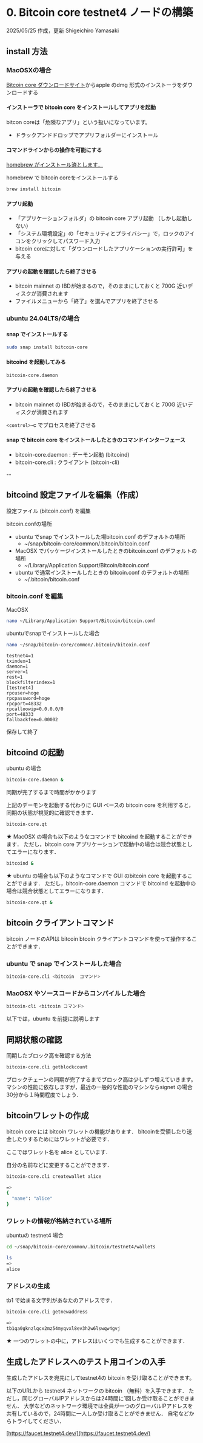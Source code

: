 # 0. Bitcoin core testnet4 ノードの構築

2025/05/25
作成，更新 Shigeichiro Yamasaki 

## install 方法

### MacOSXの場合

[Bitcoin core ダウンロードサイト](https://bitcoincore.org/bin/)からapple のdmg 形式のインストーラをダウンロードする

#### インストーラで bitcoin core をインストールしてアプリを起動

bitcon coreは「危険なアプリ」という扱いになっています。

* ドラックアンドドロップでアプリフォルダーにインストール

#### コマンドラインからの操作を可能にする

[homebrew がインストール済とします．](https://brew.sh/)

homebrew で bitcoin coreをインストールする

```bash
brew install bitcoin
```

#### アプリ起動

* 「アプリケーションフォルダ」の bitcoin core アプリ起動 （しかし起動しない）
* 「システム環境設定」の「セキュリティとプライバシー」で，ロックのアイコンをクリックしてパスワード入力
*  bitcoin coreに対して「ダウンロードしたアプリケーションの実行許可」を与える

#### アプリの起動を確認したら終了させる

* bitcoin mainnet の IBDが始まるので，そのままにしておくと 700G 近いディスクが消費されます
* ファイルメニューから「終了」を選んでアプリを終了させる

### ubuntu 24.04LTS/の場合

#### snap でインストールする

```bash
sudo snap install bitcoin-core
```

#### bitcoind を起動してみる


```bash
bitcoin-core.daemon
```

#### アプリの起動を確認したら終了させる

* bitcoin mainnet の IBDが始まるので，そのままにしておくと 700G 近いディスクが消費されます

`<control>`-c でプロセスを終了させる

#### snap で bitcoin core をインストールしたときのコマンドインターフェース

* bitcoin-core.daemon : デーモン起動 (bitcoind)
* bitcoin-core.cli : クライアント (bitcoin-cli)

--

## bitcoind 設定ファイルを編集（作成）

設定ファイル (bitcoin.conf) を編集

bitcoin.confの場所


* ubuntu でsnap でインストールした場bitcoin.conf のデフォルトの場所
    * ~/snap/bitcoin-core/common/.bitcoin/bitcoin.conf
* MacOSX でパッケージインストールしたときのbitcoin.conf のデフォルトの場所
    * ~/Library/Application Support/Bitcoin/bitcoin.conf
* ubuntu で通常インストールしたときの bitcoin.conf のデフォルトの場所
    * ~/.bitcoin/bitcoin.conf

###  bitcoin.conf を編集

MacOSX 

```bash
nano ~/Library/Application Support/Bitcoin/bitcoin.conf
```

ubuntuでsnapでインストールした場合

```bash
nano ~/snap/bitcoin-core/common/.bitcoin/bitcoin.conf
```

```
testnet4=1
txindex=1
daemon=1
server=1
rest=1
blockfilterindex=1
[testnet4]
rpcuser=hoge
rpcpassword=hoge
rpcport=48332
rpcalloowip=0.0.0.0/0
port=48333
fallbackfee=0.00002
```

保存して終了

## bitcoind の起動 

ubuntu の場合

```bash
bitcoin-core.daemon &
```
同期が完了するまで時間がかかります

上記のデーモンを起動する代わりに GUI ベースの bitcoin core を利用すると，同期の状態が視覚的に確認できます．

```bash
bitcoin-core.qt 
```

★ MacOSX の場合も以下のようなコマンドで bitcoind を起動することができます．
ただし，bitcoin core アプリケーションで起動中の場合は競合状態としてエラーになります．

```bash
bitcoind &
```

★ ubuntu の場合も以下のようなコマンドで GUI のbitcoin core を起動することができます．
ただし，bitcoin-core.daemon コマンドで bitcoind を起動中の場合は競合状態としてエラーになります．

```bash
bitcoin-core.qt &
```

## bitcoin クライアントコマンド

bitcoin ノードのAPIは bitcoin btcoin クライアントコマンドを使って操作することができます．

### ubuntu で snap でインストールした場合

```bash
bitcoin-core.cli <bitcoin  コマンド>
```

### MacOSX やソースコードからコンパイルした場合

```bash
bitcoin-cli <bitcoin コマンド>
```

以下では，ubuntu を前提に説明します

## 同期状態の確認

同期したブロック高を確認する方法

```bash
bitcoin-core.cli getblockcount
```

ブロックチェーンの同期が完了するまでブロック高は少しずつ増えていきます。
マシンの性能に依存しますが，最近の一般的な性能のマシンならsignet の場合30分から１時間程度でしょう．

## bitcoinワレットの作成

bitcoin core には bitcoin ワレットの機能があります．
bitcoinを受領したり送金したりするためにはワレットが必要です．

ここではワレット名を alice としています．

自分の名前などに変更することができます．

```bash
bitcoin-core.cli createwallet alice

=>
{
  "name": "alice"
}
```

### ワレットの情報が格納されている場所

ubuntuの testnet4 場合

```bash
cd ~/snap/bitcoin-core/common/.bitcoin/testnet4/wallets

ls
=>
alice
```

### アドレスの生成

tb1 で始まる文字列があなたのアドレスです．

```bash
bitcoin-core.cli getnewaddress

=>
tb1qa0gknzlqcx2mz54myqvxl8ev3h2w6lswqw4gvj
```

★ 一つのワレットの中に，アドレスはいくつでも生成することができます．

## 生成したアドレスへのテスト用コインの入手

生成したアドレスを宛先にしてtestnet4の bitcoin を受け取ることができます。

以下のURLから testnet4 ネットワークの bitcoin （無料）を入手できます．
ただし，同じグローバルIPアドレスからは24時間に1回しか受け取ることができません．
大学などのネットワーク環境では全員が一つのグローバルIPアドレスを共有しているので，24時間に一人しか受け取ることができません．
自宅などからトライしてください．

[https://faucet.testnet4.dev/](https://faucet.testnet4.dev/)


